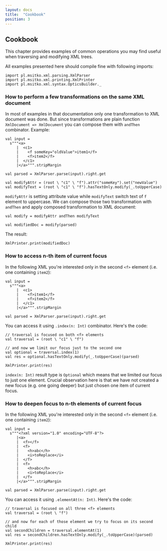 ```yaml
---
layout: docs
title:  "Cookbook"
position: 3
---
```


## Cookbook

This chapter provides examples of common operations you may find useful when traversing and modifying XML trees.

All examples presented here should compile fine with following imports:

```tut:silent
import pl.msitko.xml.parsing.XmlParser
import pl.msitko.xml.printing.XmlPrinter
import pl.msitko.xml.syntax.OpticsBuilder._
```

### How to perform a few transformations on the same XML document

In most of examples in that documentation only one transformation to XML document was done. But since transformations
are plain function `XmlDocument => XmlDocument` you can compose them with `andThen` combinator. Example:

```tut:silent
val input =
  s"""<a>
     |  <c1>
     |    <f someKey="oldValue">item1</f>
     |    <f>item2</f>
     |  </c1>
     |</a>""".stripMargin
     
val parsed = XmlParser.parse(input).right.get

val modifyAttr = (root \ "c1" \ "f").attr("someKey").set("newValue")
val modifyText = (root \ "c1" \ "f").hasTextOnly.modify(_.toUpperCase)
```

`modifyAttr` is setting attribute value while `modifyText` switch text of `f` element to uppercase. We can compose
those two transformation with `andThen` and apply composed transformation to XML document:

```tut:silent
val modify = modifyAttr andThen modifyText

val modifiedDoc = modify(parsed)
```

The result:

```tut:book
XmlPrinter.print(modifiedDoc)
```

### How to access n-th item of current focus

In the following XML you're interested only in the second `<f>` element (i.e. one containing `item2`):

```tut:silent
val input =
  s"""<a>
     |  <c1>
     |    <f>item1</f>
     |    <f>item2</f>
     |  </c1>
     |</a>""".stripMargin
     
val parsed = XmlParser.parse(input).right.get
```

You can access it using `.index(n: Int)` combinator. Here's the code:

```tut:silent
// traversal is focused on both <f> elements
val traversal = (root \ "c1" \ "f")

// and now we limit our focus just to the second one
val optional = traversal.index(1)
val res = optional.hasTextOnly.modify(_.toUpperCase)(parsed)
```

```tut:book
XmlPrinter.print(res)
```

`index(n: Int)` result type is `Optional` which means that we limited our focus to just one element.
Crucial observation here is that we have not created a new focus (e.g. one going deeper) but just chosen
one item of current focus.

### How to deepen focus to n-th elements of current focus

In the following XML you're interested only in the second `<f>` element (i.e. one containing `item2`):

```tut:silent
val input =
  s"""<?xml version="1.0" encoding="UTF-8"?>
     |<a>
     |  <f></f>
     |  <f>
     |    <h>abc</h>
     |    <i>toReplace</i>
     |  </f>
     |  <f>
     |    <h>abc</h>
     |    <i>toReplace</i>
     |  </f>
     |</a>""".stripMargin
     
val parsed = XmlParser.parse(input).right.get
```

You can access it using `.elementAt(n: Int)`. Here's the code:

```tut:silent
// traversal is focused on all three <f> elements
val traversal = (root \ "f")

// and now for each of those element we try to focus on its second child
val secondChildren = traversal.elementAt(1)
val res = secondChildren.hasTextOnly.modify(_.toUpperCase)(parsed)
```

```tut:book
XmlPrinter.print(res)
```


